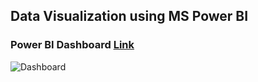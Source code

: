 ## Data Visualization using MS Power BI

### Power BI Dashboard [Link](https://app.powerbi.com/reportEmbed?reportId=c42b642e-a863-4cc2-87fd-13d90cb9e463&autoAuth=true&ctid=66c5e13f-8c43-4359-b2e8-51775c6d298d)

![Dashboard](https://github.com/user-attachments/assets/84adb9d5-8866-453c-880b-ce3d0d2ecf0f)
